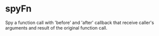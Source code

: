 # spyFn
Spy a function call with 'before' and 'after' callback that receive caller's arguments and result of the original function call.
